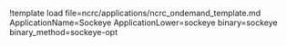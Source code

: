 !template load file=ncrc/applications/ncrc_ondemand_template.md ApplicationName=Sockeye ApplicationLower=sockeye binary=sockeye binary_method=sockeye-opt
